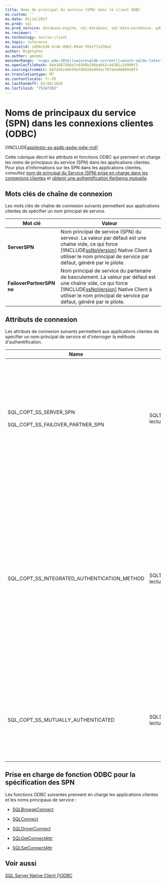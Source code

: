 ```yaml
---
title: Noms de principal du service (SPN) dans le client ODBC
ms.custom: ''
ms.date: 03/14/2017
ms.prod: sql
ms.prod_service: database-engine, sql-database, sql-data-warehouse, pdw
ms.reviewer: ''
ms.technology: native-client
ms.topic: reference
ms.assetid: 1d60cb30-4c46-49b2-89ab-701e77a330a2
author: MightyPen
ms.author: genemi
monikerRange: '>=aps-pdw-2016||=azuresqldb-current||=azure-sqldw-latest||>=sql-server-2016||=sqlallproducts-allversions||>=sql-server-linux-2017||=azuresqldb-mi-current'
ms.openlocfilehash: 6eb3887586a7c0398b196ba042c44381c2d900f3
ms.sourcegitcommit: b87d36c46b39af8b929ad94ec707dee8800950f5
ms.translationtype: MT
ms.contentlocale: fr-FR
ms.lasthandoff: 02/08/2020
ms.locfileid: "75247382"
---
```

# <a name="service-principal-names-spns-in-client-connections-odbc"></a>Noms de principaux du service (SPN) dans les connexions clientes (ODBC)
[!INCLUDE[appliesto-ss-asdb-asdw-pdw-md](../../../includes/appliesto-ss-asdb-asdw-pdw-md.md)]

  Cette rubrique décrit les attributs et fonctions ODBC qui prennent en charge les noms de principaux du service (SPN) dans les applications clientes. Pour plus d’informations sur les SPN dans les applications clientes, consultez [nom de principal du Service &#40;SPN&#41; prise en charge dans les connexions clientes](../../../relational-databases/native-client/features/service-principal-name-spn-support-in-client-connections.md) et [obtenir une authentification Kerberos mutuelle](../../../relational-databases/native-client-odbc-how-to/get-mutual-kerberos-authentication.md).  
  
## <a name="connection-string-keywords"></a>Mots clés de chaîne de connexion  
 Les mots clés de chaîne de connexion suivants permettent aux applications clientes de spécifier un nom principal de service.  
  
|Mot clé|Valeur|  
|-------------|-----------|  
|**ServerSPN**|Nom principal de service (SPN) du serveur. La valeur par défaut est une chaîne vide, ce qui force [!INCLUDE[ssNoVersion](../../../includes/ssnoversion-md.md)] Native Client à utiliser le nom principal de service par défaut, généré par le pilote.|  
|**FailoverPartnerSPN ne**|Nom principal de service du partenaire de basculement. La valeur par défaut est une chaîne vide, ce qui force [!INCLUDE[ssNoVersion](../../../includes/ssnoversion-md.md)] Native Client à utiliser le nom principal de service par défaut, généré par le pilote.|  
  
## <a name="connection-attributes"></a>Attributs de connexion  
 Les attributs de connexion suivants permettent aux applications clientes de spécifier un nom principal de service et d'interroger la méthode d'authentification.  
  
|Name|Type|Usage|  
|----------|----------|-----------|  
|SQL_COPT_SS_SERVER_SPN<br /><br /> SQL_COPT_SS_FAILOVER_PARTNER_SPN|SQLTCHAR, lecture/écriture|Spécifie le nom principal de service du serveur. La valeur par défaut est une chaîne vide, ce qui force [!INCLUDE[ssNoVersion](../../../includes/ssnoversion-md.md)] Native Client à utiliser le nom principal de service par défaut, généré par le pilote.<br /><br /> Cet attribut peut être interrogé uniquement après avoir été défini par programme ou après l'ouverture d'une connexion. Si une tentative d'interrogation de cet attribut sur une connexion qui n'est pas ouverte est effectuée et que l'attribut n'a pas été défini par programme, SQL_ERROR est retournée et un enregistrement de diagnostic est enregistré avec SQLState 08003 et le message « Connexion non ouverte ».<br /><br /> Si une tentative de définition de cet attribut est effectuée lorsqu'une connexion est ouverte, SQL_ERROR est retournée et un enregistrement de diagnostic est consigné avec SQLState HY011 et le message « Opération actuellement non valide ».|  
|SQL_COPT_SS_INTEGRATED_AUTHENTICATION_METHOD|SQLTCHAR, lecture seule|Retourne la méthode d'authentification utilisée pour la connexion. La valeur retournée à l'application est la valeur que Windows renvoie à [!INCLUDE[ssNoVersion](../../../includes/ssnoversion-md.md)] Native Client. Les valeurs possibles sont :<br /><br /> « NTLM », lorsqu'une connexion est ouverte à l'aide de l'authentification NTLM.<br /><br /> « Kerberos », lorsqu'une connexion est ouverte à l'aide de l'authentification Kerberos.<br /><br /> <br /><br /> Cet attribut peut être lu uniquement pour une connexion ouverte ayant utilisé l'authentification Windows. Si une tentative de lecture de cet attribut est effectuée avant qu'une connexion ait été ouverte, SQL_ERROR est retournée et une erreur est enregistrée avec SQLState 08003 et le message « Connexion non ouverte ».<br /><br /> Si cet attribut est interrogé sur une connexion qui n'a pas utilisé l'authentification Windows, SQL_ERROR est retournée, une erreur est enregistrée avec SQLState HY092 et le message « Identificateur d'option/attribut non valide (SQL_COPT_SS_INTEGRATED_AUTHENTICATION_METHOD n'est disponible que pour les connexions approuvées) ».<br /><br /> Si la méthode d'authentification ne peut pas être déterminée, SQL_ERROR est retournée et une erreur est enregistrée avec SQLState HY000 et le message « Erreur générale »|  
|SQL_COPT_SS_MUTUALLY_AUTHENTICATED|SQLSMALLINT, lecture seule|Retourne SQL_TRUE si le serveur dans la connexion a été authentifié mutuellement ; sinon, retourne SQL_FALSE.<br /><br /> Cet attribut peut être lu uniquement pour une connexion ouverte. Si une tentative de lecture de cet attribut est effectuée avant qu'une connexion ait été ouverte, SQL_ERROR est retournée et une erreur est enregistrée avec SQLState 08003 et le message « Connexion non ouverte ».<br /><br /> Si cet attribut est interrogé pour une connexion n'ayant pas utilisé l'authentification Windows, SQL_FALSE est retournée.|  
  
## <a name="odbc-function-support-for-specifying-spns"></a>Prise en charge de fonction ODBC pour la spécification des SPN  
 Les fonctions ODBC suivantes prennent en charge les applications clientes et les noms principaux de service :  
  
-   [SQLBrowseConnect](../../../relational-databases/native-client-odbc-api/sqlbrowseconnect.md)  
  
-   [SQLConnect](../../../relational-databases/native-client-odbc-api/sqlconnect.md)  
  
-   [SQLDriverConnect](../../../relational-databases/native-client-odbc-api/sqldriverconnect.md)  
  
-   [SQLGetConnectAttr](../../../relational-databases/native-client-odbc-api/sqlgetconnectattr.md)  
  
-   [SQLSetConnectAttr](../../../relational-databases/native-client-odbc-api/sqlsetconnectattr.md)  
  
## <a name="see-also"></a>Voir aussi  
 [SQL Server Native Client &#40;&#41;ODBC](../../../relational-databases/native-client/odbc/sql-server-native-client-odbc.md)  
  
  
